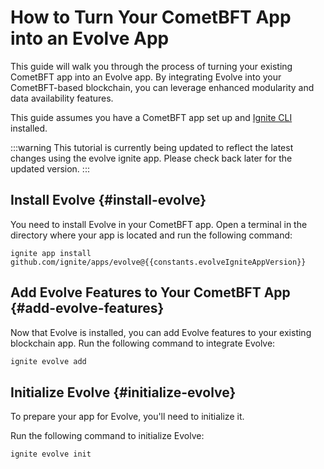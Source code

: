 # How to Turn Your CometBFT App into an Evolve App

This guide will walk you through the process of turning your existing CometBFT app into an Evolve app. By integrating Evolve into your CometBFT-based blockchain, you can leverage enhanced modularity and data availability features.

<!-- markdownlint-disable MD033 -->
<script setup>
import Callout from '../.vitepress/components/callout.vue'
import constants from '../.vitepress/constants/constants.js'
</script>

This guide assumes you have a CometBFT app set up and [Ignite CLI](https://docs.ignite.com) installed.

:::warning
This tutorial is currently being updated to reflect the latest changes using the evolve ignite app.
Please check back later for the updated version.
:::

## Install Evolve {#install-evolve}

You need to install Evolve in your CometBFT app. Open a terminal in the directory where your app is located and run the following command:

```bash-vue
ignite app install github.com/ignite/apps/evolve@{{constants.evolveIgniteAppVersion}}
```

## Add Evolve Features to Your CometBFT App {#add-evolve-features}

Now that Evolve is installed, you can add Evolve features to your existing blockchain app. Run the following command to integrate Evolve:

```bash
ignite evolve add
```

## Initialize Evolve {#initialize-evolve}

To prepare your app for Evolve, you'll need to initialize it.

Run the following command to initialize Evolve:

```bash
ignite evolve init
```


<!-- TODO: update

## Initialize Evolve CLI Configuration {#initialize-evolve-cli-configuration}

Next, you'll need to initialize the Evolve CLI configuration by generating the `evolve.toml` file. This file is crucial for Evolve to understand the structure of your chain.

To create the `evolve.toml` configuration, use this command:

```bash
evolve toml init
```

This command sets up the `evolve.toml` file, where you can further customize configuration parameters as needed.

## Start Your Evolve App {#start-evolve-app}

Once everything is configured, you can start your Evolve-enabled CometBFT app or (simply evolve app). Use the following command to start your blockchain:

```bash
evolve start --evolve.aggregator <insert your flags>
```

## Summary

By following this guide, you've successfully converted your CometBFT app into an Evolve app.

To learn more about how to config your DA, Sequencing, and Execution, please check out those tutorial sections.

-->
